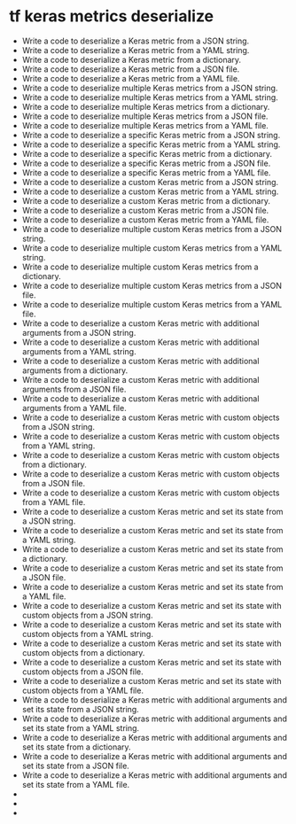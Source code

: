# tf keras metrics deserialize

- Write a code to deserialize a Keras metric from a JSON string.
- Write a code to deserialize a Keras metric from a YAML string.
- Write a code to deserialize a Keras metric from a dictionary.
- Write a code to deserialize a Keras metric from a JSON file.
- Write a code to deserialize a Keras metric from a YAML file.
- Write a code to deserialize multiple Keras metrics from a JSON string.
- Write a code to deserialize multiple Keras metrics from a YAML string.
- Write a code to deserialize multiple Keras metrics from a dictionary.
- Write a code to deserialize multiple Keras metrics from a JSON file.
- Write a code to deserialize multiple Keras metrics from a YAML file.
- Write a code to deserialize a specific Keras metric from a JSON string.
- Write a code to deserialize a specific Keras metric from a YAML string.
- Write a code to deserialize a specific Keras metric from a dictionary.
- Write a code to deserialize a specific Keras metric from a JSON file.
- Write a code to deserialize a specific Keras metric from a YAML file.
- Write a code to deserialize a custom Keras metric from a JSON string.
- Write a code to deserialize a custom Keras metric from a YAML string.
- Write a code to deserialize a custom Keras metric from a dictionary.
- Write a code to deserialize a custom Keras metric from a JSON file.
- Write a code to deserialize a custom Keras metric from a YAML file.
- Write a code to deserialize multiple custom Keras metrics from a JSON string.
- Write a code to deserialize multiple custom Keras metrics from a YAML string.
- Write a code to deserialize multiple custom Keras metrics from a dictionary.
- Write a code to deserialize multiple custom Keras metrics from a JSON file.
- Write a code to deserialize multiple custom Keras metrics from a YAML file.
- Write a code to deserialize a custom Keras metric with additional arguments from a JSON string.
- Write a code to deserialize a custom Keras metric with additional arguments from a YAML string.
- Write a code to deserialize a custom Keras metric with additional arguments from a dictionary.
- Write a code to deserialize a custom Keras metric with additional arguments from a JSON file.
- Write a code to deserialize a custom Keras metric with additional arguments from a YAML file.
- Write a code to deserialize a custom Keras metric with custom objects from a JSON string.
- Write a code to deserialize a custom Keras metric with custom objects from a YAML string.
- Write a code to deserialize a custom Keras metric with custom objects from a dictionary.
- Write a code to deserialize a custom Keras metric with custom objects from a JSON file.
- Write a code to deserialize a custom Keras metric with custom objects from a YAML file.
- Write a code to deserialize a custom Keras metric and set its state from a JSON string.
- Write a code to deserialize a custom Keras metric and set its state from a YAML string.
- Write a code to deserialize a custom Keras metric and set its state from a dictionary.
- Write a code to deserialize a custom Keras metric and set its state from a JSON file.
- Write a code to deserialize a custom Keras metric and set its state from a YAML file.
- Write a code to deserialize a custom Keras metric and set its state with custom objects from a JSON string.
- Write a code to deserialize a custom Keras metric and set its state with custom objects from a YAML string.
- Write a code to deserialize a custom Keras metric and set its state with custom objects from a dictionary.
- Write a code to deserialize a custom Keras metric and set its state with custom objects from a JSON file.
- Write a code to deserialize a custom Keras metric and set its state with custom objects from a YAML file.
- Write a code to deserialize a Keras metric with additional arguments and set its state from a JSON string.
- Write a code to deserialize a Keras metric with additional arguments and set its state from a YAML string.
- Write a code to deserialize a Keras metric with additional arguments and set its state from a dictionary.
- Write a code to deserialize a Keras metric with additional arguments and set its state from a JSON file.
- Write a code to deserialize a Keras metric with additional arguments and set its state from a YAML file.
- 
- 
- 
